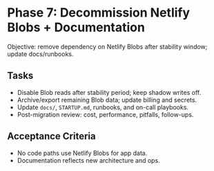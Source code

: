 # Phase 7: Decommission Netlify Blobs + Documentation

Objective: remove dependency on Netlify Blobs after stability window; update docs/runbooks.

## Tasks
- Disable Blob reads after stability period; keep shadow writes off.
- Archive/export remaining Blob data; update billing and secrets.
- Update `docs/`, `STARTUP.md`, runbooks, and on-call playbooks.
- Post-migration review: cost, performance, pitfalls, follow-ups.

## Acceptance Criteria
- No code paths use Netlify Blobs for app data.
- Documentation reflects new architecture and ops.
